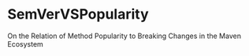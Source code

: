 # SemVerVSPopularity
On the Relation of Method Popularity to Breaking Changes in the Maven Ecosystem
